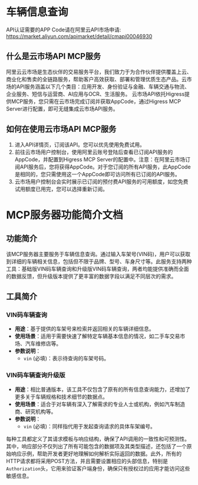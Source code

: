 # 车辆信息查询

API认证需要的APP Code请在阿里云API市场申请: https://market.aliyun.com/apimarket/detail/cmapi00046930

## 什么是云市场API MCP服务

阿里云云市场是生态伙伴的交易服务平台，我们致力于为合作伙伴提供覆盖上云、商业化和售卖的全链路服务，帮助客户高效获取、部署和管理优质生态产品。云市场的API服务涵盖以下几个类目：应用开发、身份验证与金融、车辆交通与物流、企业服务、短信与运营商、AI应用与OCR、生活服务。
云市场API依托Higress提供MCP服务，您只需在云市场完成订阅并获取AppCode，通过Higress MCP Server进行配置，即可无缝集成云市场API服务。

## 如何在使用云市场API MCP服务

1. 进入API详情页，订阅该API。您可以优先使用免费试用。
2. 前往云市场用户控制台，使用阿里云账号登陆后查看已订阅API服务的AppCode，并配置到Higress MCP Server的配置中。注意：在阿里云市场订阅API服务后，您将获得AppCode。对于您订阅的所有API服务，此AppCode是相同的，您只需使用这一个AppCode即可访问所有已订阅的API服务。
3. 云市场用户控制台会实时展示已订阅的预付费API服务的可用额度，如您免费试用额度已用完，您可以选择重新订阅。

# MCP服务器功能简介文档

## 功能简介
该MCP服务器主要服务于车辆信息查询。通过输入车架号(VIN码)，用户可以获取到详细的车辆相关信息，包括但不限于品牌、型号、车身尺寸等。此服务支持两种工具：基础版VIN码车辆查询和升级版VIN码车辆查询，两者均能提供准确而全面的数据反馈，但升级版本提供了更丰富的数据字段以满足不同层次的需求。

## 工具简介

### VIN码车辆查询
- **用途**：基于提供的车架号来检索并返回相关的车辆详细信息。
- **使用场景**：适用于需要快速了解特定车辆基本信息的情况，如二手车交易市场、汽车维修店等。
- **参数说明**：
  - `vin` (必填)：表示待查询的车架号码。

### VIN码车辆查询升级版
- **用途**：相比普通版本，该工具不仅包含了原有的所有信息查询能力，还增加了更多关于车辆规格和技术细节的数据点。
- **使用场景**：适合于对车辆有深入了解需求的专业人士或机构，例如汽车制造商、研究机构等。
- **参数说明**：
  - `vin` (必填)：同样指代用于发起查询请求的具体车架编号。

每种工具都定义了其请求模板与响应结构，确保了API调用的一致性和可预测性。其中，响应部分不仅列出了所有可能包含的数据项及其类型描述，还包括了一个原始响应示例，帮助开发者更好地理解如何解析实际返回的数据。此外，所有的HTTP请求都将采用POST方法，并且需要设置相应的头部信息，特别是`Authorization`头，它用来验证客户端身份，确保只有授权过的应用才能访问这些敏感信息。
